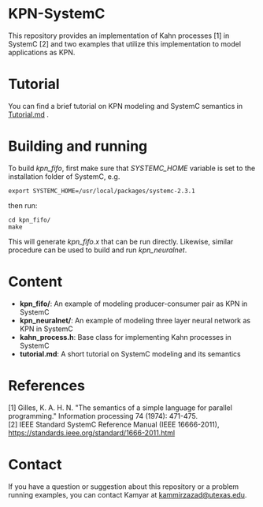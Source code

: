 # KPN-SystemC
This repository provides an implementation of Kahn processes [1] in SystemC [2] and two examples that utilize this implementation to model applications as KPN. 

# Tutorial 
You can find a brief tutorial on KPN modeling and SystemC semantics in [Tutorial.md](https://github.com/kammirzazad/KPN-SystemC/blob/master/Tutorial.md) .

# Building and running
To build *kpn_fifo*, first make sure that *SYSTEMC_HOME* variable is set to the installation folder of SystemC, e.g.
```
export SYSTEMC_HOME=/usr/local/packages/systemc-2.3.1
```
then run:
```
cd kpn_fifo/
make
```
This will generate *kpn_fifo.x* that can be run directly. Likewise, similar procedure can be used to build and run *kpn_neuralnet*.

# Content
* **kpn_fifo/**: An example of modeling producer-consumer pair as KPN in SystemC
* **kpn_neuralnet/**: An example of modeling three layer neural network as KPN in SystemC
* **kahn_process.h**: Base class for implementing Kahn processes in SystemC
* **tutorial.md**: A short tutorial on SystemC modeling and its semantics

# References
[1] Gilles, K. A. H. N. "The semantics of a simple language for parallel programming." Information processing 74 (1974): 471-475.  
[2] IEEE Standard SystemC Reference Manual (IEEE 16666-2011), https://standards.ieee.org/standard/1666-2011.html

# Contact
If you have a question or suggestion about this repository or a problem running examples, you can contact Kamyar at kammirzazad@utexas.edu.
